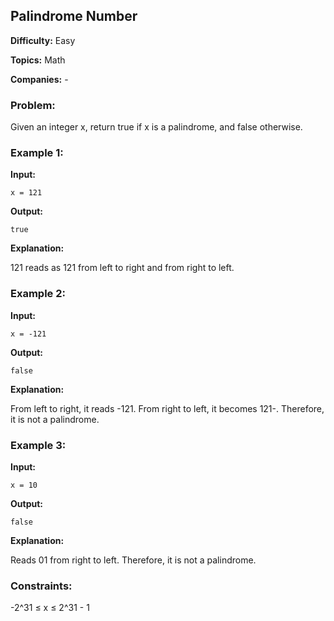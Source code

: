 
<h2>Palindrome Number</h2>
<p><strong>Difficulty:</strong> Easy</p>
<p><strong>Topics:</strong> Math</p>
<p><strong>Companies:</strong> -</p>

<h3>Problem:</h3>
<p>Given an integer x, return true if x is a palindrome, and false otherwise.</p>

<h3>Example 1:</h3>
<p><strong>Input:</strong></p>
<code>x = 121</code>
<p><strong>Output:</strong></p>
<code>true</code>
<p><strong>Explanation:</strong></p>
<p>121 reads as 121 from left to right and from right to left.</p>

<h3>Example 2:</h3>
<p><strong>Input:</strong></p>
<code>x = -121</code>
<p><strong>Output:</strong></p>
<code>false</code>
<p><strong>Explanation:</strong></p>
<p>From left to right, it reads -121. From right to left, it becomes 121-. Therefore, it is not a palindrome.</p>

<h3>Example 3:</h3>
<p><strong>Input:</strong></p>
<code>x = 10</code>
<p><strong>Output:</strong></p>
<code>false</code>
<p><strong>Explanation:</strong></p>
<p>Reads 01 from right to left. Therefore, it is not a palindrome.</p>

<h3>Constraints:</h3>
<p>-2^31 ≤ x ≤ 2^31 - 1</p>

